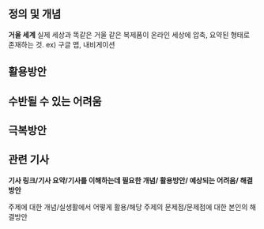 ## 정의 및 개념

**거울 세계**
실제 세상과 똑같은 거울 같은 복제품이 온라인 세상에 압축, 요약된 형태로 존재하는 것.
ex) 구글 맵, 내비게이션

## 활용방안

## 수반될 수 있는 어려움

## 극복방안

## 관련 기사

**기사 링크/기사 요약/기사를 이해하는데 필요한 개념/ 활용방안/ 예상되는 어려움/ 해결 방안**


주제에 대한 개념/실생활에서 어떻게 활용/해당 주제의 문제점/문제점에 대한 본인의 해결방안